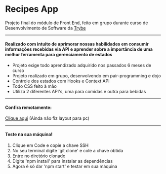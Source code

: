 <h1>Recipes App</h1>


Projeto final do módulo de Front End, feito em grupo durante curso de Desenvolvimento de Software da <a href="https://www.betrybe.com/" target="_blank" >Trybe</a>
<hr>
<h4>Realizado com intuito de aprimorar nossas habilidades em consumir informações recebidas via API e aprender sobre a importância de uma melhor ferramenta para gerenciamento de estados</h4>

<ul>
  <li>Projeto exige todo aprendizado adquirido nos passados 6 meses de curso</li>
  <li>Projeto realizado em grupo, desenvolvendo em pair-programming e dojo</li>
  <li>Controle dos estados com Hooks e Context API</li>
  <li>Todo CSS feito à mão</li>
  <li>Utiliza 2 diferentes API's, uma para comidas e outra para bebidas</li>
</ul>
<hr>
<h4>Confira remotamente:</h4> <a href="https://recipes-app-neon.vercel.app/" targe='_blank'>Clique aqui</a>
(Ainda não fiz layout para pc)
<hr>

<h4>Teste na sua máquina!</h4>
<ol>
  <li>Clique em Code e copie a chave SSH</li>
  <li>No seu terminal digite 'git clone' e cole a chave obtida</li>
  <li>Entre no diretório clonado</li>
  <li>Digite 'npm install' para instalar as dependências</li>
  <li>Agora é só dar 'npm start' e testar em sua máquina</li>
</ol>
